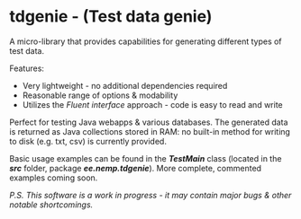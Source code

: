 tdgenie - (Test data genie)
=======
A micro-library that provides capabilities for generating different types of test data. 


Features:
* Very lightweight - no additional dependencies required
* Reasonable range of options & modability
* Utilizes the _Fluent interface_ approach - code is easy to read and write
  

Perfect for testing Java webapps &amp; various databases. The generated data is returned as Java collections stored in RAM: 
no built-in method for writing to disk (e.g. txt, csv) is currently provided. 

Basic usage examples can be found in the **_TestMain_** class (located in the **_src_** folder, package 
**_ee.nemp.tdgenie_**). More complete, commented examples coming soon.





_P.S. This software is a work in progress - it may contain major bugs & other notable shortcomings._
